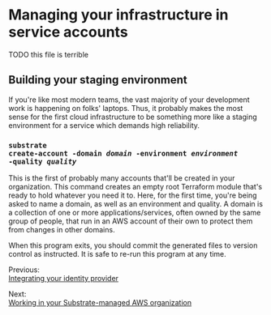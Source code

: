 # Managing your infrastructure in service accounts

TODO this file is terrible

## Building your staging environment

If you're like most modern teams, the vast majority of your development work is happening on folks' laptops. Thus, it probably makes the most sense for the first cloud infrastructure to be something more like a staging environment for a service which demands high reliability.

### <code>substrate create-account -domain <em>domain</em> -environment <em>environment</em> -quality <em>quality</em></code>

This is the first of probably many accounts that'll be created in your organization. This command creates an empty root Terraform module that's ready to hold whatever you need it to. Here, for the first time, you're being asked to name a domain, as well as an environment and quality. A domain is a collection of one or more applications/services, often owned by the same group of people, that run in an AWS account of their own to protect them from changes in other domains.

When this program exits, you should commit the generated files to version control as instructed. It is safe to re-run this program at any time.

<section class="table">
    <section id="previous">
        <p>Previous:<br><a href="../integrating-your-identity-provider/">Integrating your identity provider</a></p>
    </section>
    <section id="next">
        <p>Next:<br><a href="../../#working">Working in your Substrate-managed AWS organization</a></p>
    </section>
</section>

